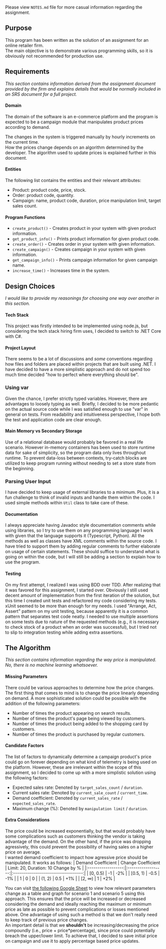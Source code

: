Please view `NOTES.md` file for more casual information regarding the assignment.
## Purpose ##
This program has been written as the solution of an assignment for an online retailer firm.  
The main objective is to demonstrate various programming skills, so it is obviously not recommended for production use.

## Requirements ##
*This section contains information derived from the assignment document provided by the firm and explains details that would be normally included in an SRS document for a full project.*
#### **Domain** ####
The domain of the software is an e-commerce platform and the program is expected to be a campaign module that manipulates product prices according to demand.

The changes in the system is triggered manually by hourly increments on the current time.  
How the prices change depends on an algorithm determined by the developer. The algorithm used to update prices is explained further in this document.
#### **Entities** ####
The following list contains the entities and their relevant attributes:
- Product: product code, price, stock.
- Order: product code, quantity.
- Campaign: name, product code, duration, price manipulation limit, target sales count.

#### **Program Functions** ####
- `create_product()` - Creates product in your system with given product information.
- `get_product_info()` - Prints product information for given product code.
- `create_order()` - Creates order in your system with given information.
- `create_campaign()` - Creates campaign in your system with given information.
- `get_campaign_info()` - Prints campaign information for given campaign name.
- `increase_time()` - Increases time in the system.
## Design Choices ##
*I would like to provide my reasonings for choosing one way over another in this section.*
#### **Tech Stack** ####
This project was firstly intended to be implemented using node.js, but considering the tech stack hiring firm uses, I decided to switch to .NET Core with C#.

#### **Project Layout** ####
There seems to be a lot of discussions and *some* conventions regarding how files and folders are placed within projects that are built using .NET. I have decided to have a more simplistic approach and do not spend too much time decided "how to perfect where everything should be".

### **Using var** ####
Given the chance, I prefer strictly typed variables. However, there are advantages to loosely typing as well. Briefly, I decided to be more pedantic on the actual source code while I was satisfied enough to use "var" in general on tests. From readability and intuitiveness perspective, I hope both the test and application code are clear enough.

#### **Main Memory vs Secondary Storage** ####
Use of a relational database would probably be favored in a real life scenario. However in-memory containers has been used to store runtime data for sake of simplicity, so the program data only lives throughout runtime. To prevent data-loss between contexts, try-catch blocks are utilized to keep program running without needing to set a store state from the beginning.

### **Parsing User Input** ###
I have decided to keep usage of external libraries to a minimum. Plus, it is a fun challenge to think of invalid inputs and handle them within the code. I used simple methods within `Util` class to take care of these.

#### **Documentation** ####
I always appreciate having Javadoc style documentation comments while using libraries, so I try to use them on any programming language I work with given that the language supports it (Typescript, Python). All the methods as well as classes have XML comments within the source code. I have tried to support them by adding regular comments to further elaborate on usage of certain statements. These should suffice to understand what is going on within the code, but I will still be adding a section to explain how to use the program.

#### **Testing** ####
On my first attempt, I realized I was using BDD over TDD. After realizing that it was favored for this assignment, I started over. Obviously I still used decent amount of implementation from the first iteration of the solution, but this time I created unit tests and refactored my code considering my tests. xUnit seemed to be more than enough for my needs. I used "Arrange, Act, Assert" pattern on my unit testing, because apparently it is a common pattern that separates test code neatly. I needed to use multiple assertions on some tests due to nature of the requested methods (e.g., it is necessary to check stock of a product when an order was successful), but I tried not to slip to integration testing while adding extra assertions.

## The Algorithm ##
*This section contains information regarding the way price is manipulated. No, there is no machine learning whatsoever.*
#### **Missing Parameters** ####
There could be various approaches to determine how the price changes. The first thing that comes to mind is to change the price linearly depending on demand. A more sophisticated solution could be possible with the addition of the following parameters:
- Number of times the product appearing on search results.
- Number of times the product's page being viewed by customers.
- Number of times the product being added to the shopping card by customers.
- Number of times the product is purchased by regular customers.  
#### **Candidate Factors** ####
The list of factors to dynamically determine a campaign product's price could go on forever depending on what kind of telemetry is being used on the platform. However, these are irrelevant within the scope of this assignment, so I decided to come up with a more simplistic solution using the following factors:
- Expected sales rate: Denoted by `target_sales_count` / `duration`.
- Current sales rate: Denoted by `current_sale_count` / `current_time`.
- Demand coefficient: Denoted by `current_sales_rate` / `expected_sales_rate`.
- Maximum change (%): Denoted by `manipulation limit` / `duration`.
#### **Extra Considerations** ####
The price could be increased exponentially, but that would probably have some complications such as customers thinking the vendor is taking advantage of the demand. On the other hand, if the price was dropping agressively, this could prevent the possibility of having sales on a higher price on average.  
I wanted demand coefficient to impact how agressive price should be manipulated. It works as follows:
| Demand Coefficient | Change Coefficient | Limit: 20, Duration: 10 Change by % |
|:------------------:|:------------------:|:-----------------------------------:|
|       [0, 0.5)     |         -1         |                 -2%                 |
|       [0.5, 1)     |        -0.5        |                 -1%                 |
|          1         |          0         |                  0                  |
|       (1, 2)       |         0.5        |                 +1%                 |
|       [2, ∞)       |          1         |                 +2%                 |

You can visit [the following Google Sheet](https://docs.google.com/spreadsheets/d/1pRwqkjXN6CzEHF8PI20mhAxdsrnBTRuip2qZcxtt2eY/edit?usp=sharing) to view how relevant parameters change as a table and graph for scenario 1 and scenario 5 using this approach.
This ensures that the price will be increased or decreased considering the demand and ideally reaching the maximum or minimum price as late as possible to prevent complications or losses mentioned above. One advantage of using such a method is that we don't really need to keep track of previous price changes.  
An important detail is that we **shouldn't** be increasing/decreasing the price compoundly (i.e., price + price*percentage), since price could potentially breach the upper/lower limit. To achieve that, I decided to save initial price on campaign and use it to apply percentage based price updates.
